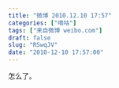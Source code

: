```yaml
---
title: "微博 2010.12.10 17:57"
categories: ["嘀咕"]
tags: ["来自微博 weibo.com"]
draft: false
slug: "RSwqJV"
date: "2010-12-10 17:57:00"
---
```


<p>怎么了。 ​​​​</p>

